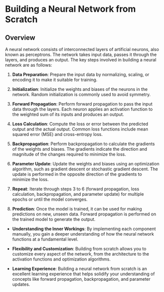 # Building a Neural Network from Scratch

## Overview

A neural network consists of interconnected layers of artificial neurons, also known as perceptrons. The network takes input data, passes it through the layers, and produces an output. The key steps involved in building a neural network are as follows:

1. **Data Preparation**: Prepare the input data by normalizing, scaling, or encoding it to make it suitable for training.

2. **Initialization**: Initialize the weights and biases of the neurons in the network. Random initialization is commonly used to avoid symmetry.

3. **Forward Propagation**: Perform forward propagation to pass the input data through the layers. Each neuron applies an activation function to the weighted sum of its inputs and produces an output.

4. **Loss Calculation**: Compute the loss or error between the predicted output and the actual output. Common loss functions include mean squared error (MSE) and cross-entropy loss.

5. **Backpropagation**: Perform backpropagation to calculate the gradients of the weights and biases. The gradients indicate the direction and magnitude of the changes required to minimize the loss.

6. **Parameter Update**: Update the weights and biases using an optimization algorithm, such as gradient descent or stochastic gradient descent. The update is performed in the opposite direction of the gradients to minimize the loss.

7. **Repeat**: Iterate through steps 3 to 6 (forward propagation, loss calculation, backpropagation, and parameter update) for multiple epochs or until the model converges.

8. **Prediction**: Once the model is trained, it can be used for making predictions on new, unseen data. Forward propagation is performed on the trained model to generate the output.


- **Understanding the Inner Workings**: By implementing each component manually, you gain a deeper understanding of how the neural network functions at a fundamental level.

- **Flexibility and Customization**: Building from scratch allows you to customize every aspect of the network, from the architecture to the activation functions and optimization algorithms.

- **Learning Experience**: Building a neural network from scratch is an excellent learning experience that helps solidify your understanding of concepts like forward propagation, backpropagation, and parameter updates.
